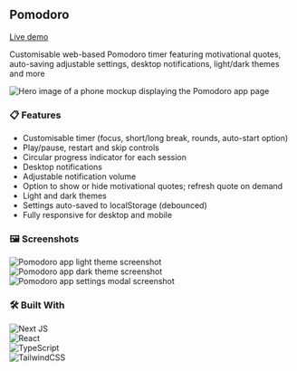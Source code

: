 ## Pomodoro

<a href="" target="_blank" rel="noopener">Live demo</a>

Customisable web-based Pomodoro timer featuring motivational quotes, auto-saving adjustable settings, desktop notifications, light/dark themes and more

![Hero image of a phone mockup displaying the Pomodoro app page](/images/hero.png)

### 📋 Features

- Customisable timer (focus, short/long break, rounds, auto-start option)
- Play/pause, restart and skip controls
- Circular progress indicator for each session
- Desktop notifications
- Adjustable notification volume
- Option to show or hide motivational quotes; refresh quote on demand
- Light and dark themes
- Settings auto-saved to localStorage (debounced)
- Fully responsive for desktop and mobile

### 🖼️ Screenshots

![Pomodoro app light theme screenshot](/images/light-theme.png)
![Pomodoro app dark theme screenshot](/images/dark-theme.png)
![Pomodoro app settings modal screenshot](/images/settings-modal.png)

### 🛠️ Built With

![Next JS](https://img.shields.io/badge/Next-black?style=for-the-badge&logo=next.js&logoColor=white) <br />
![React](https://img.shields.io/badge/react-%2320232a.svg?style=for-the-badge&logo=react&logoColor=%2361DAFB) <br />
![TypeScript](https://img.shields.io/badge/typescript-%23007ACC.svg?style=for-the-badge&logo=typescript&logoColor=white) <br />
![TailwindCSS](https://img.shields.io/badge/tailwindcss-%2338B2AC.svg?style=for-the-badge&logo=tailwind-css&logoColor=white)
